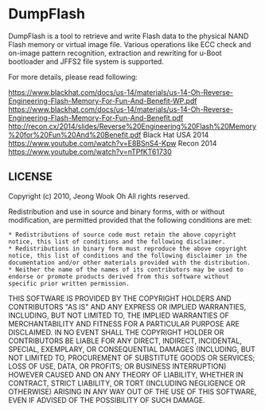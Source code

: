 # DumpFlash
DumpFlash is a tool to retrieve and write Flash data to the physical NAND Flash memory or virtual image file. Various operations like ECC check and on-image pattern recognition, extraction and rewriting for u-Boot bootloader and JFFS2 file system is supported.

For more details, please read following:

https://www.blackhat.com/docs/us-14/materials/us-14-Oh-Reverse-Engineering-Flash-Memory-For-Fun-And-Benefit-WP.pdf
https://www.blackhat.com/docs/us-14/materials/us-14-Oh-Reverse-Engineering-Flash-Memory-For-Fun-And-Benefit.pdf
http://recon.cx/2014/slides/Reverse%20Engineering%20Flash%20Memory%20for%20Fun%20And%20Benefit.pdf
Black Hat USA 2014 https://www.youtube.com/watch?v=E8BSnS4-Kpw
Recon 2014 https://www.youtube.com/watch?v=nTPfKT61730

## LICENSE
Copyright (c) 2010, Jeong Wook Oh
All rights reserved.

Redistribution and use in source and binary forms, with or without modification, are permitted provided that the following conditions are met:

    * Redistributions of source code must retain the above copyright notice, this list of conditions and the following disclaimer.
    * Redistributions in binary form must reproduce the above copyright notice, this list of conditions and the following disclaimer in the documentation and/or other materials provided with the distribution.
    * Neither the name of the names of its contributors may be used to endorse or promote products derived from this software without specific prior written permission.

THIS SOFTWARE IS PROVIDED BY THE COPYRIGHT HOLDERS AND CONTRIBUTORS "AS IS" AND ANY EXPRESS OR IMPLIED WARRANTIES, INCLUDING, BUT NOT LIMITED TO, THE IMPLIED WARRANTIES OF MERCHANTABILITY AND FITNESS FOR A PARTICULAR PURPOSE ARE DISCLAIMED. IN NO EVENT SHALL THE COPYRIGHT HOLDER OR CONTRIBUTORS BE LIABLE FOR ANY DIRECT, INDIRECT, INCIDENTAL, SPECIAL, EXEMPLARY, OR CONSEQUENTIAL DAMAGES (INCLUDING, BUT NOT LIMITED TO, PROCUREMENT OF SUBSTITUTE GOODS OR SERVICES; LOSS OF USE, DATA, OR PROFITS; OR BUSINESS INTERRUPTION) HOWEVER CAUSED AND ON ANY THEORY OF LIABILITY, WHETHER IN CONTRACT, STRICT LIABILITY, OR TORT (INCLUDING NEGLIGENCE OR OTHERWISE) ARISING IN ANY WAY OUT OF THE USE OF THIS SOFTWARE, EVEN IF ADVISED OF THE POSSIBILITY OF SUCH DAMAGE.
